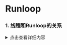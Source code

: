 # Runloop
### 1. 线程和Runloop的关系
<details>
  <summary>点击查看详细内容</summary>
  
  -  `runloop`和线程是一一对应的，一个`runloop`对应一个核心线程，为什么或是核心的，因为`runloop`是可以嵌套的，但是核心只能有一个，他们的关系保存在一个全局的字典里。
  -  `runloop`是来管理线程的，当线程的`runloop`被开启后，线程会在执行完任务后进入休眠状态，有了任务就会被唤醒去执行任务。
  -  `runloop`在第一次被创建，在线程结束时销毁。
  -  对于主线程来说，`runloop`在程序启动就创建好了。
  -  对于子线程来说，`runloop`是懒加载的，只有当我们使用时才会被创建，所以子线程用定时器要注意，确保线程的`runloop`被创建，不然定时器不会回调。
  
  - `Source0`事件：非基于`Port`的处理事件，不能主动唤醒休眠中的`RunLoop`，需要手动触发。我们触摸屏幕时，先摸到硬件(屏幕)，屏幕表面的事件会先包装成`Event`，`Event`先告诉`source1``（mach_port）`，`source1`唤醒`RunLoop`， 然后将事件`Event`分发给`source0`，然后由`source0`来处理。

- `Source1`事件：基于`mach_Port`的，来自系统内核或者其他进程或线程的事件，可以主动唤醒休眠中的`RunLoop`

  </details>
  